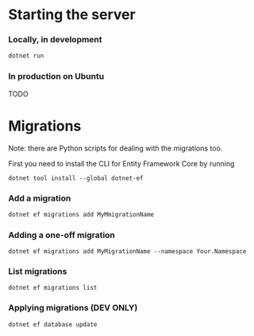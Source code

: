 # Starting the server

### Locally, in development

```powershell
dotnet run
```

### In production on Ubuntu

TODO


# Migrations

Note: there are Python scripts for dealing with the migrations too.

First you need to install the CLI for Entity Framework Core by running

```
dotnet tool install --global dotnet-ef
```

### Add a migration

```powershell
dotnet ef migrations add MyMmigrationName
```

### Adding a one-off migration

```
dotnet ef migrations add MyMigrationName --namespace Your.Namespace
```

### List migrations

```
dotnet ef migrations list
```

### Applying migrations (DEV ONLY)

```
dotnet ef database update
```
